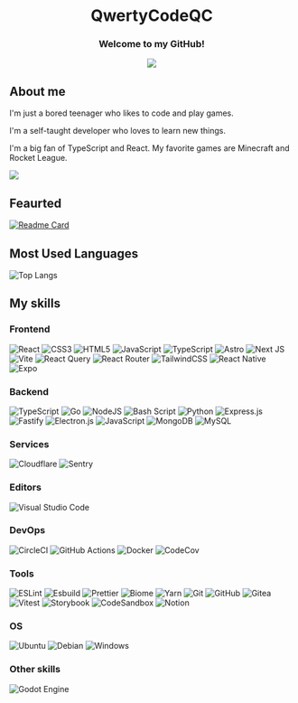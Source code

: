 <h1 align="center">QwertyCodeQC</h1>
<h3 align="center">Welcome to my GitHub!</h2>
<p align="center">
  <img src="https://github-readme-stats.vercel.app/api?username=QwertyCodeQC&show_icons=true"/>
</p>

## About me

I'm just a bored teenager who likes to code and play games. 

I'm a self-taught developer who loves to learn new things. 

I'm a big fan of TypeScript and React. My favorite games are Minecraft and Rocket League.

![](https://user-images.githubusercontent.com/73097560/115834477-dbab4500-a447-11eb-908a-139a6edaec5c.gif)

## Feaurted
[![Readme Card](https://github-readme-stats.vercel.app/api/pin/?username=astracompiler&repo=cli&show_owner=true)](https://github.com/astracompiler/cli)

## Most Used Languages
![Top Langs](https://github-readme-stats.vercel.app/api/top-langs/?username=qwertycodeqc&layout=compact)

## My skills

### Frontend
![React](https://img.shields.io/badge/react-%2320232a.svg?style=for-the-badge&logo=react&logoColor=%2361DAFB)
![CSS3](https://img.shields.io/badge/css3-%231572B6.svg?style=for-the-badge&logo=css3&logoColor=white)
![HTML5](https://img.shields.io/badge/html5-%23E34F26.svg?style=for-the-badge&logo=html5&logoColor=white)
![JavaScript](https://img.shields.io/badge/javascript-%23323330.svg?style=for-the-badge&logo=javascript&logoColor=%23F7DF1E)
![TypeScript](https://img.shields.io/badge/typescript-%23007ACC.svg?style=for-the-badge&logo=typescript&logoColor=white)
![Astro](https://img.shields.io/badge/astro-%232C2052.svg?style=for-the-badge&logo=astro&logoColor=white)
![Next JS](https://img.shields.io/badge/Next-black?style=for-the-badge&logo=next.js&logoColor=white)
![Vite](https://img.shields.io/badge/vite-%23646CFF.svg?style=for-the-badge&logo=vite&logoColor=white)
![React Query](https://img.shields.io/badge/-React%20Query-FF4154?style=for-the-badge&logo=react%20query&logoColor=white)
![React Router](https://img.shields.io/badge/React_Router-CA4245?style=for-the-badge&logo=react-router&logoColor=white)
![TailwindCSS](https://img.shields.io/badge/tailwindcss-%2338B2AC.svg?style=for-the-badge&logo=tailwind-css&logoColor=white)
![React Native](https://img.shields.io/badge/react_native-%2320232a.svg?style=for-the-badge&logo=react&logoColor=%2361DAFB)
![Expo](https://img.shields.io/badge/expo-1C1E24?style=for-the-badge&logo=expo&logoColor=#D04A37)

### Backend
![TypeScript](https://img.shields.io/badge/typescript-%23007ACC.svg?style=for-the-badge&logo=typescript&logoColor=white)
![Go](https://img.shields.io/badge/go-%2300ADD8.svg?style=for-the-badge&logo=go&logoColor=white)
![NodeJS](https://img.shields.io/badge/node.js-6DA55F?style=for-the-badge&logo=node.js&logoColor=white)
![Bash Script](https://img.shields.io/badge/bash_script-%23121011.svg?style=for-the-badge&logo=gnu-bash&logoColor=white)
![Python](https://img.shields.io/badge/python-3670A0?style=for-the-badge&logo=python&logoColor=ffdd54)
![Express.js](https://img.shields.io/badge/express.js-%23404d59.svg?style=for-the-badge&logo=express&logoColor=%2361DAFB)
![Fastify](https://img.shields.io/badge/fastify-%23000000.svg?style=for-the-badge&logo=fastify&logoColor=white)
![Electron.js](https://img.shields.io/badge/Electron-191970?style=for-the-badge&logo=Electron&logoColor=white)
![JavaScript](https://img.shields.io/badge/javascript-%23323330.svg?style=for-the-badge&logo=javascript&logoColor=%23F7DF1E)
![MongoDB](https://img.shields.io/badge/MongoDB-%234ea94b.svg?style=for-the-badge&logo=mongodb&logoColor=white)
![MySQL](https://img.shields.io/badge/mysql-4479A1.svg?style=for-the-badge&logo=mysql&logoColor=white)

### Services
![Cloudflare](https://img.shields.io/badge/Cloudflare-F38020?style=for-the-badge&logo=Cloudflare&logoColor=white)
![Sentry](https://img.shields.io/badge/sentry-%23362D59.svg?style=for-the-badge&logo=sentry&logoColor=white)

### Editors
![Visual Studio Code](https://img.shields.io/badge/Visual%20Studio%20Code-0078d7.svg?style=for-the-badge&logo=visual-studio-code&logoColor=white)

### DevOps
![CircleCI](https://img.shields.io/badge/circle%20ci-%23161616.svg?style=for-the-badge&logo=circleci&logoColor=white)
![GitHub Actions](https://img.shields.io/badge/github%20actions-%232671E5.svg?style=for-the-badge&logo=githubactions&logoColor=white)
![Docker](https://img.shields.io/badge/docker-%230db7ed.svg?style=for-the-badge&logo=docker&logoColor=white)
![CodeCov](https://img.shields.io/badge/codecov-%23ff0077.svg?style=for-the-badge&logo=codecov&logoColor=white)

### Tools
![ESLint](https://img.shields.io/badge/ESLint-4B3263?style=for-the-badge&logo=eslint&logoColor=white)
![Esbuild](https://img.shields.io/badge/esbuild-%23FFCF00.svg?style=for-the-badge&logo=esbuild&logoColor=black)
![Prettier](https://img.shields.io/badge/prettier-%23F7B93E.svg?style=for-the-badge&logo=prettier&logoColor=black)
![Biome](https://img.shields.io/badge/Biome-60A5FA?style=for-the-badge)
![Yarn](https://img.shields.io/badge/yarn-%232C8EBB.svg?style=for-the-badge&logo=yarn&logoColor=white)
![Git](https://img.shields.io/badge/git-%23F05033.svg?style=for-the-badge&logo=git&logoColor=white)
![GitHub](https://img.shields.io/badge/github-%23121011.svg?style=for-the-badge&logo=github&logoColor=white)
![Gitea](https://img.shields.io/badge/Gitea-34495E?style=for-the-badge&logo=gitea&logoColor=5D9425)
![Vitest](https://img.shields.io/badge/-Vitest-252529?style=for-the-badge&logo=vitest&logoColor=FCC72B)
![Storybook](https://img.shields.io/badge/-Storybook-FF4785?style=for-the-badge&logo=storybook&logoColor=white)
![CodeSandbox](https://img.shields.io/badge/Codesandbox-040404?style=for-the-badge&logo=codesandbox&logoColor=DBDBDB)
![Notion](https://img.shields.io/badge/Notion-%23000000.svg?style=for-the-badge&logo=notion&logoColor=white)

### OS
![Ubuntu](https://img.shields.io/badge/Ubuntu-E95420?style=for-the-badge&logo=ubuntu&logoColor=white)
![Debian](https://img.shields.io/badge/Debian-D70A53?style=for-the-badge&logo=debian&logoColor=white)
![Windows](https://img.shields.io/badge/Windows-0078D6?style=for-the-badge&logo=windows&logoColor=white)

### Other skills
![Godot Engine](https://img.shields.io/badge/GODOT-%23FFFFFF.svg?style=for-the-badge&logo=godot-engine)
